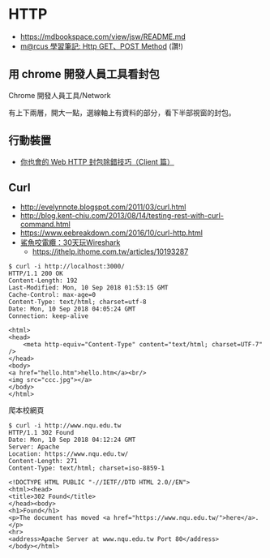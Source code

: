 # HTTP

* https://mdbookspace.com/view/jsw/README.md
* [m@rcus 學習筆記: Http GET、POST Method](https://dotblogs.com.tw/marcus116/archive/2011/05/29/26428.aspx) (讚!)


## 用 chrome 開發人員工具看封包


Chrome 開發人員工具/Network

有上下兩層，開大一點，選線軸上有資料的部分，看下半部視窗的封包。




## 行動裝置

* [你也會的 Web HTTP 封包除錯技巧（Client 篇）](https://blog.toright.com/posts/3432/%E4%BD%A0%E4%B9%9F%E6%9C%83%E7%9A%84-web-http-%E5%B0%81%E5%8C%85%E9%99%A4%E9%8C%AF%E6%8A%80%E5%B7%A7%EF%BC%88client-%E7%AF%87%EF%BC%89.html)

## Curl

* http://evelynnote.blogspot.com/2011/03/curl.html
* http://blog.kent-chiu.com/2013/08/14/testing-rest-with-curl-command.html
* https://www.eebreakdown.com/2016/10/curl-http.html
* [鯊魚咬電纜：30天玩Wireshark](https://ithelp.ithome.com.tw/users/20107304/ironman/1258)
  * https://ithelp.ithome.com.tw/articles/10193287


```
$ curl -i http://localhost:3000/
HTTP/1.1 200 OK
Content-Length: 192
Last-Modified: Mon, 10 Sep 2018 01:53:15 GMT
Cache-Control: max-age=0
Content-Type: text/html; charset=utf-8
Date: Mon, 10 Sep 2018 04:05:24 GMT
Connection: keep-alive

﻿<html>
<head>
    <meta http-equiv="Content-Type" content="text/html; charset=UTF-7" />
</head>
<body>
<a href="hello.htm">hello.htm</a><br/>
<img src="ccc.jpg"></a>
</body>
</html>
```

爬本校網頁

```
$ curl -i http://www.nqu.edu.tw
HTTP/1.1 302 Found
Date: Mon, 10 Sep 2018 04:12:24 GMT
Server: Apache
Location: https://www.nqu.edu.tw/
Content-Length: 271
Content-Type: text/html; charset=iso-8859-1

<!DOCTYPE HTML PUBLIC "-//IETF//DTD HTML 2.0//EN">
<html><head>
<title>302 Found</title>
</head><body>
<h1>Found</h1>
<p>The document has moved <a href="https://www.nqu.edu.tw/">here</a>.</p>
<hr>
<address>Apache Server at www.nqu.edu.tw Port 80</address>
</body></html>
```
